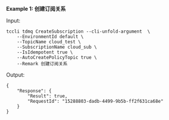**Example 1: 创建订阅关系**



Input: 

```
tccli tdmq CreateSubscription --cli-unfold-argument  \
    --EnvironmentId default \
    --TopicName cloud_test \
    --SubscriptionName cloud_sub \
    --IsIdempotent true \
    --AutoCreatePolicyTopic true \
    --Remark 创建订阅关系
```

Output: 
```
{
    "Response": {
        "Result": true,
        "RequestId": "15288803-dadb-4499-9b5b-ff2f631ca68e"
    }
}
```

